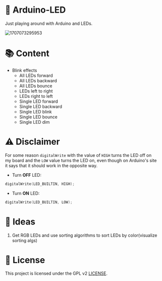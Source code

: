 # 🚨 Arduino-LED

Just playing around with Arduino and LEDs.

![1707073295953](https://github.com/Edveika/Arduino-LED/assets/113787144/224210dc-afc0-4b1b-9d4f-c1398ef482b0)

# 📚 Content

* Blink effects
  * All LEDs forward
  * All LEDs backward
  * All LEDs bounce
  * LEDs left to right
  * LEDs right to left
  * Single LED forward
  * Single LED backward
  * Single LED blink
  * Single LED bounce
  * Single LED dim

# ⚠️ Disclaimer

For some reason `digitalWrite` with the value of `HIGH` turns the LED off on my board and the `LOW` value turns the LED on, even though on Arduino's site it says that it should work in the opposite way.

* Turn **OFF** LED:

```c++
digitalWrite(LED_BUILTIN, HIGH);
```
* Turn **ON** LED:

```c++
digitalWrite(LED_BUILTIN, LOW);
```

# 🧠 Ideas

1. Get RGB LEDs and use sorting algorithms to sort LEDs by color(visualize sorting algs)

# 📜 License

This project is licensed under the GPL v2 [LICENSE](LICENSE).
